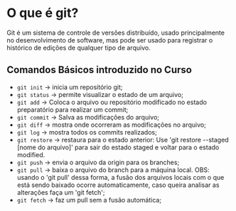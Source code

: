 # O que é git?
Git é um sistema de controle de versões distribuído, usado principalmente no desenvolvimento de software, mas pode ser usado para registrar o histórico de edições de qualquer tipo de arquivo.

## Comandos Básicos introduzido no Curso
* `git init` -> inicia um repositório git;
* `git status` -> permite visualizar o estado de um arquivo;
* `git add` -> Coloca o arquivo ou repositório modificado no estado preparatório para realizar um commit;
* `git commit` -> Salva as modificações do arquivo;
* `git diff` -> mostra onde ocorreram as modificações no arquivo;
* `git log` -> mostra todos os commits realizados;
* `git restore` -> restaura para o estado anterior: Use 'git restore --staged [nome do arquivo]' para sair do estado staged e voltar para o estado modified.
* `git push` -> envia o arquivo da origin para os branches;
* `git pull` -> baixa o arquivo do branch para a máquina local. OBS: usando o 'git pull' dessa forma, a fusão dos arquivos locais com o que está sendo baixado ocorre automaticamente, caso queira analisar as alterações faça um 'git fetch';
* `git fetch` -> faz um pull sem a fusão automática;
